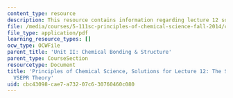 ```yaml
---
content_type: resource
description: This resource contains information regarding lecture 12 solution.
file: /media/courses/5-111sc-principles-of-chemical-science-fall-2014/cbc43098cae7a73207c630760460c080_MIT5_111F14_Lec12Soln.pdf
file_type: application/pdf
learning_resource_types: []
ocw_type: OCWFile
parent_title: 'Unit II: Chemical Bonding & Structure'
parent_type: CourseSection
resourcetype: Document
title: 'Principles of Chemical Science, Solutions for Lecture 12: The Shapes of Molecules:
  VSEPR Theory'
uid: cbc43098-cae7-a732-07c6-30760460c080
---
```

